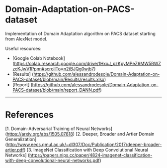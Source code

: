 # Domain-Adaptation-on-PACS-dataset
Implementation of Domain Adaptation algorithm on PACS dataset starting from AlexNet model.

Useful resources:

* [Google Colab Notebook] (https://colab.research.google.com/drive/1HxoJ_pzKpyMPeZ9MW5RWZzcKJwV1Ppnn#scrollTo=n2tBJQg0wjb7)
* [Results] (https://github.com/alessandrodesole/Domain-Adaptation-on-PACS-dataset/blob/main/Results/results.xlsx)
* [Report] (https://github.com/alessandrodesole/Domain-Adaptation-on-PACS-dataset/blob/main/report_DANN.pdf)

___

# References

[1. Domain-Adversarial Training of Neural Networks] (https://arxiv.org/abs/1505.07818)
[2. Deeper, Broader and Artier Domain Generalization] (http://www.eecs.qmul.ac.uk/~dl307/Doc/Publication/2017/deeper-broader-artier.pdf)
[3. ImageNet Classification with Deep Convolutional Neural Networks] (https://papers.nips.cc/paper/4824-imagenet-classification-with-deep-convolutional-neural-networks.pdf)
